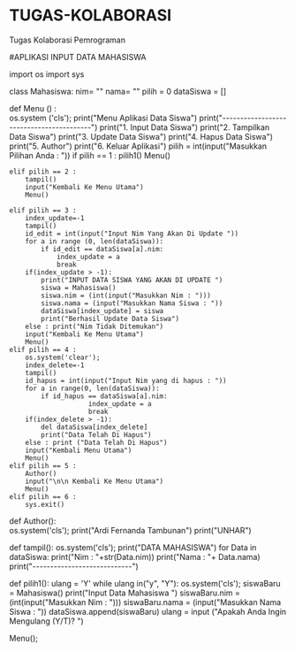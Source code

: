 # TUGAS-KOLABORASI
Tugas Kolaborasi Pemrograman

#APLIKASI INPUT DATA MAHASISWA  
 
import os 
import sys 
 
class Mahasiswa: 
        nim= "" 
        nama= "" 
pilih = 0 
dataSiswa = [] 
 
def Menu () :  
    os.system ('cls'); 
    print("Menu Aplikasi Data Siswa") 
    print("-----------------------------------------") 
    print("1. Input Data Siswa") 
    print("2. Tampilkan Data Siswa") 
    print("3. Update Data Siswa") 
    print("4. Hapus Data Siswa") 
    print("5. Author") 
    print("6. Keluar Aplikasi") 
    pilih = int(input("Masukkan Pilihan Anda : ")) 
    if pilih == 1 : 
        pilih1() 
        Menu() 
         
    elif pilih == 2 : 
        tampil() 
        input("Kembali Ke Menu Utama") 
        Menu()    
     
    elif pilih == 3 : 
        index_update=-1 
        tampil() 
        id_edit = int(input("Input Nim Yang Akan Di Update ")) 
        for a in range (0, len(dataSiswa)): 
            if id_edit == dataSiswa[a].nim: 
                index_update = a  
                break 
        if(index_update > -1): 
            print("INPUT DATA SISWA YANG AKAN DI UPDATE ") 
            siswa = Mahasiswa() 
            siswa.nim = (int(input("Masukkan Nim : "))) 
            siswa.nama = (input("Masukkan Nama Siswa : ")) 
            dataSiswa[index_update] = siswa 
            print("Berhasil Update Data Siswa") 
        else : print("Nim Tidak Ditemukan") 
        input("Kembali Ke Menu Utama") 
        Menu()  
    elif pilih == 4 :
        os.system('clear');
        index_delete=-1
        tampil()
        id_hapus = int(input("Input Nim yang di hapus : "))
        for a in range(0, len(dataSiswa)):
            if id_hapus == dataSiswa[a].nim:
                        index_update = a
                        break
        if(index_delete > -1):
            del dataSiswa[index_delete]
            print("Data Telah Di Hapus")
        else : print ("Data Telah Di Hapus")
        input("Kembali Menu Utama")
        Menu()
    elif pilih == 5 : 
        Author()
        input("\n\n Kembali Ke Menu Utama")
        Menu()
    elif pilih == 6 :
        sys.exit()
        
def Author():    
    os.system('cls');
    print("Ardi Fernanda Tambunan")
    print("UNHAR")
    
def tampil(): 
    os.system('cls'); 
    print("DATA MAHASISWA") 
    for Data in dataSiswa: 
        print("Nim : "+str(Data.nim)) 
        print("Nama : "+ Data.nama) 
        print("----------------------------") 
         
def pilih1(): 
    ulang = 'Y' 
    while ulang in("y", "Y"): 
        os.system('cls'); 
        siswaBaru = Mahasiswa() 
        print("Input Data Mahasiswa ") 
        siswaBaru.nim = (int(input("Masukkan Nim : "))) 
        siswaBaru.nama = (input("Masukkan Nama Siswa : ")) 
        dataSiswa.append(siswaBaru) 
        ulang = input ("Apakah Anda Ingin Mengulang (Y/T)? ") 
 
Menu();
